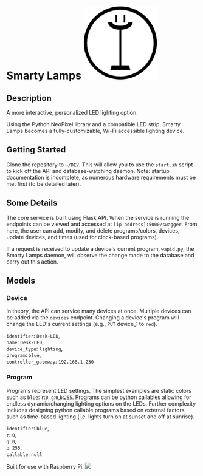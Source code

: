 # Smarty Lamps ![](android-chrome-192x192.png)

## Description

A more interactive, personalized LED lighting option.

Using the Python NeoPixel library and a compatible LED strip,
Smarty Lamps becomes a fully-customizable, Wi-Fi accessible lighting
device.

## Getting Started
Clone the repository to `~/DEV`. This will allow you to use the
`start.sh` script to kick off the API and database-watching daemon.
Note: startup documentation is incomplete, as numerous hardware
requirements must be met first (to be detailed later).

## Some Details
The core service is built using Flask API. When the service is running
the endpoints can be viewed and accessed at `[ip address]:5000/swagger`.
From here, the user can add, modify, and delete programs/colors, devices, update devices,
and times (used for clock-based programs).

If a request is received to update a device's current program,
`wapid.py`, the Smarty Lamps daemon, will observe the change
made to the database and carry out this action.

## Models
### Device
In theory, the API can service many devices at once. Multiple devices
can be added via the `devices` endpoint. Changing a device's program
will change the LED's current settings (e.g., `PUT` device_1 to `red`).

`identifier`: `Desk-LED`,  
`name`: `Desk-LED`,  
`device_type`: `lighting`,  
`program`: `blue`,  
`controller_gateway`: `192.168.1.230`  


### Program
Programs represent LED settings. The simplest examples are static colors
such as `blue`: `r`:`0`, `g`:`0`,`b`:`255`. Programs can be python callables
allowing for endless dynamic/changing lighting options on the LEDs.
Further complexity includes designing python callable programs based
on external factors, such as time-based lighting (i.e. lights turn on
at sunset and off at sunrise).

`identifier`: `blue`,  
`r`: `0`,  
`g`: `0`,  
`b`: `255`,  
`callable`: `null`  


Built for use with Raspberry Pi. ![](https://banner2.cleanpng.com/20181122/lwz/kisspng-raspberry-pi-clip-art-sugar-logo-computer-icons-5bf78320c77f09.4425010015429476168171.jpg)
